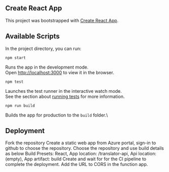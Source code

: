 
## Create React App

This project was bootstrapped with [Create React App](https://github.com/facebook/create-react-app).

## Available Scripts

In the project directory, you can run:

`npm start`

Runs the app in the development mode.\
Open [http://localhost:3000](http://localhost:3000) to view it in the browser.

`npm test`

Launches the test runner in the interactive watch mode.\
See the section about [running tests](https://facebook.github.io/create-react-app/docs/running-tests) for more information.

`npm run build`

Builds the app for production to the `build` folder.\

## Deployment

Fork the repository
Create a static web app from Azure portal, sign-in to github to choose the repository. Choose the repository and use build details as below
Build Presets: React, App location: /translator-api, Api location: (empty), App artifact: build
Create and wait for for the CI pipeline to complete the deployment.
Add the URL to CORS in the function app.